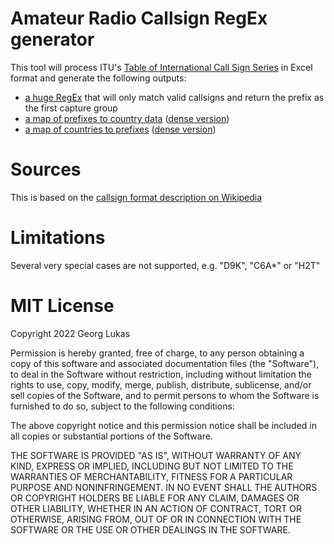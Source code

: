 # Amateur Radio Callsign RegEx generator

This tool will process ITU's [Table of International Call Sign Series](https://www.itu.int/en/ITU-R/terrestrial/fmd/Pages/call_sign_series.aspx)
in Excel format and generate the following outputs:

- [a huge RegEx](generated/callsigns.regex) that will only match valid callsigns and return the prefix as the first capture group
- [a map of prefixes to country data](generated/prefixes.pretty.json) ([dense version](generated/prefixes.dense.json))
- [a map of countries to prefixes](generated/countries.pretty.json) ([dense version](generated/countries.dense.json))

# Sources

This is based on the [callsign format description on Wikipedia](https://en.wikipedia.org/wiki/Amateur_radio_call_signs)

# Limitations

Several very special cases are not supported, e.g. "D9K", "C6A*" or "H2T"

# MIT License

Copyright 2022 Georg Lukas

Permission is hereby granted, free of charge, to any person obtaining a copy of this software and associated documentation files (the "Software"), to deal in the Software without restriction, including without limitation the rights to use, copy, modify, merge, publish, distribute, sublicense, and/or sell copies of the Software, and to permit persons to whom the Software is furnished to do so, subject to the following conditions:

The above copyright notice and this permission notice shall be included in all copies or substantial portions of the Software.

THE SOFTWARE IS PROVIDED "AS IS", WITHOUT WARRANTY OF ANY KIND, EXPRESS OR IMPLIED, INCLUDING BUT NOT LIMITED TO THE WARRANTIES OF MERCHANTABILITY, FITNESS FOR A PARTICULAR PURPOSE AND NONINFRINGEMENT. IN NO EVENT SHALL THE AUTHORS OR COPYRIGHT HOLDERS BE LIABLE FOR ANY CLAIM, DAMAGES OR OTHER LIABILITY, WHETHER IN AN ACTION OF CONTRACT, TORT OR OTHERWISE, ARISING FROM, OUT OF OR IN CONNECTION WITH THE SOFTWARE OR THE USE OR OTHER DEALINGS IN THE SOFTWARE.
